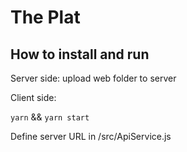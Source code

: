 # The Plat

## How to install and run

Server side: upload web folder to server 

Client side:

`yarn` && `yarn start` 

Define server URL in /src/ApiService.js
